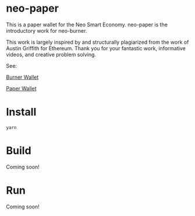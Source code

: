 # neo-paper

This is a paper wallet for the Neo Smart Economy. neo-paper is the introductory work for neo-burner.

This work is largely inspired by and structurally plagiarized from the work of Austin Griffith for Ethereum. Thank you for your fantastic work, informative videos, and creative problem solving.

See:

[Burner Wallet](https://github.com/austintgriffith/burner-wallet)

[Paper Wallet](https://github.com/austintgriffith/paper-wallet)


# Install

`yarn`

# Build

Coming soon!

# Run

Coming soon!

